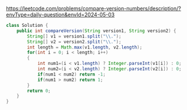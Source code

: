 https://leetcode.com/problems/compare-version-numbers/description/?envType=daily-question&envId=2024-05-03

```java
class Solution {
    public int compareVersion(String version1, String version2) {
        String[] v1 = version1.split("\\.");
        String[] v2 = version2.split("\\.");
        int length = Math.max(v1.length, v2.length);
        for(int i = 0; i < length; i++) 
        {
            int num1=(i < v1.length) ? Integer.parseInt(v1[i]) : 0;
            int num2=(i < v2.length) ? Integer.parseInt(v2[i]) : 0;
            if(num1 < num2) return -1;
            if(num1 > num2) return 1;
        }
        return 0;
    }
}

```
